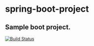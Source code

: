 # spring-boot-project

## Sample boot project.

[![Build Status](http://localhost:8080/buildStatus/icon?job=spring-boot-project/develop)](http://localhost:8080/job/spring-boot-project/job/develop/)
